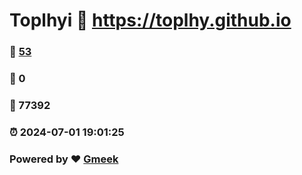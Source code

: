 # Toplhyi :link: https://toplhy.github.io 
### :page_facing_up: [53](https://toplhy.github.io/tag.html) 
### :speech_balloon: 0 
### :hibiscus: 77392 
### :alarm_clock: 2024-07-01 19:01:25 
### Powered by :heart: [Gmeek](https://github.com/Meekdai/Gmeek)
